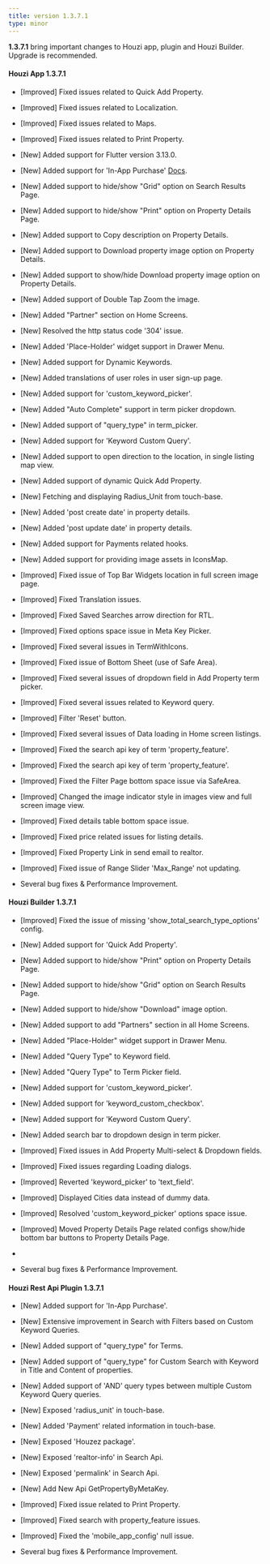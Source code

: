 ```yaml
---
title: version 1.3.7.1
type: minor
---
```


**1.3.7.1** bring important changes to Houzi app, plugin and Houzi Builder. Upgrade is recommended.

#### Houzi App 1.3.7.1

- [Improved] Fixed issues related to Quick Add Property.
- [Improved] Fixed issues related to Localization.
- [Improved] Fixed issues related to Maps.
- [Improved] Fixed issues related to Print Property.

- [New] Added support for Flutter version 3.13.0.
- [New] Added support for 'In-App Purchase' [Docs](https://houzi-docs.booleanbites.com/tools/in_app_purchase).
- [New] Added support to hide/show "Grid" option on Search Results Page.
- [New] Added support to hide/show "Print" option on Property Details Page.
- [New] Added support to Copy description on Property Details.
- [New] Added support to Download property image option on Property Details.
- [New] Added support to show/hide Download property image option on Property Details.
- [New] Added support of Double Tap Zoom the image.
- [New] Added "Partner" section on Home Screens.
- [New] Resolved the http status code '304' issue.
- [New] Added 'Place-Holder' widget support in Drawer Menu.
- [New] Added support for Dynamic Keywords.
- [New] Added translations of user roles in user sign-up page.
- [New] Added support for 'custom_keyword_picker'.
- [New] Added "Auto Complete" support in term picker dropdown.
- [New] Added support of "query_type" in term_picker.
- [New] Added support for 'Keyword Custom Query'.
- [New] Added support to open direction to the location, in single listing map view.
- [New] Added support of dynamic Quick Add Property.
- [New] Fetching and displaying Radius_Unit from touch-base.
- [New] Added 'post create date' in property details.
- [New] Added 'post update date' in property details.
- [New] Added support for Payments related hooks.
- [New] Added support for providing image assets in IconsMap.

- [Improved] Fixed issue of Top Bar Widgets location in full screen image page.
- [Improved] Fixed Translation issues.
- [Improved] Fixed Saved Searches arrow direction for RTL.
- [Improved] Fixed options space issue in Meta Key Picker.
- [Improved] Fixed several issues in TermWithIcons.
- [Improved] Fixed issue of Bottom Sheet (use of Safe Area).
- [Improved] Fixed several issues of dropdown field in Add Property term picker.
- [Improved] Fixed several issues related to Keyword query.
- [Improved] Filter 'Reset' button.
- [Improved] Fixed several issues of Data loading in Home screen listings.
- [Improved] Fixed the search api key of term 'property_feature'. 
- [Improved] Fixed the search api key of term 'property_feature'.
- [Improved] Fixed the Filter Page bottom space issue via SafeArea.
- [Improved] Changed the image indicator style in images view and full screen image view.
- [Improved] Fixed details table bottom space issue.
- [Improved] Fixed price related issues for listing details.
- [Improved] Fixed Property Link in send email to realtor.
- [Improved] Fixed issue of Range Slider 'Max_Range' not updating.
- Several bug fixes & Performance Improvement.

#### Houzi Builder 1.3.7.1

- [Improved] Fixed the issue of missing 'show_total_search_type_options' config.

- [New] Added support for 'Quick Add Property'.
- [New] Added support to hide/show "Print" option on Property Details Page.
- [New] Added support to hide/show "Grid" option on Search Results Page.
- [New] Added support to hide/show "Download" image option.
- [New] Added support to add "Partners" section in all Home Screens.
- [New] Added "Place-Holder" widget support in Drawer Menu.
- [New] Added "Query Type" to Keyword field.
- [New] Added "Query Type" to Term Picker field.
- [New] Added support for 'custom_keyword_picker'.
- [New] Added support for 'keyword_custom_checkbox'.
- [New] Added support for 'Keyword Custom Query'.
- [New] Added search bar to dropdown design in term picker.

- [Improved] Fixed issues in Add Property Multi-select & Dropdown fields.
- [Improved] Fixed issues regarding Loading dialogs.
- [Improved] Reverted 'keyword_picker' to 'text_field'.
- [Improved] Displayed Cities data instead of dummy data.
- [Improved] Resolved 'custom_keyword_picker' options space issue.
- [Improved] Moved Property Details Page related configs show/hide bottom bar buttons to Property Details Page.
- 
- Several bug fixes & Performance Improvement.

#### Houzi Rest Api Plugin 1.3.7.1

- [New] Added support for 'In-App Purchase'.
- [New] Extensive improvement in Search with Filters based on Custom Keyword Queries.
- [New] Added support of "query_type" for Terms.
- [New] Added support of "query_type" for Custom Search with Keyword in Title and Content of properties.
- [New] Added support of 'AND' query types between multiple Custom Keyword Query queries. 
- [New] Exposed 'radius_unit' in touch-base.
- [New] Added 'Payment' related information in touch-base.
- [New] Exposed 'Houzez package'.
- [New] Exposed 'realtor-info' in Search Api.
- [New] Exposed 'permalink' in Search Api.
- [New] Add New Api GetPropertyByMetaKey.

- [Improved] Fixed issue related to Print Property.
- [Improved] Fixed search with property_feature issues.
- [Improved] Fixed the 'mobile_app_config' null issue.
  
- Several bug fixes & Performance Improvement.